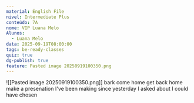 ```yaml
---
material: English File
nivel: Intermediate Plus
conteúdo: 7A
nome: VIP Luana Melo
Alunos:
  - Luana Melo
data: 2025-09-19T08:00:00
tags: be-ready-classes
quiz: true
dg-publish: true
feature: Pasted image 20250919100350.png
---
```

![[Pasted image 20250919100350.png]]
bark
come home
get back home
make a presenation
I've been making since yesterday
I asked about 
I could have chosen 